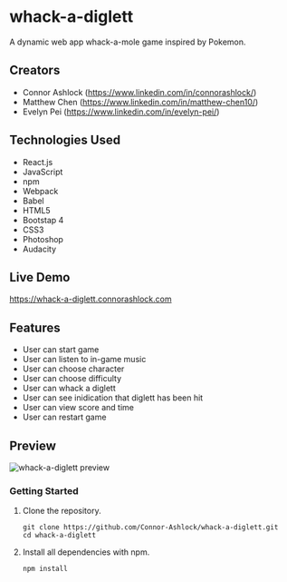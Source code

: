 # whack-a-diglett
A dynamic web app whack-a-mole game inspired by Pokemon.

## Creators
- Connor Ashlock (https://www.linkedin.com/in/connorashlock/)
- Matthew Chen (https://www.linkedin.com/in/matthew-chen10/)
- Evelyn Pei (https://www.linkedin.com/in/evelyn-pei/)

## Technologies Used
- React.js
- JavaScript
- npm
- Webpack
- Babel
- HTML5
- Bootstap 4
- CSS3
- Photoshop
- Audacity

## Live Demo
https://whack-a-diglett.connorashlock.com

## Features
- User can start game
- User can listen to in-game music
- User can choose character
- User can choose difficulty
- User can whack a diglett
- User can see inidication that diglett has been hit
- User can view score and time
- User can restart game

## Preview
<p>
  <img src="dist/images/whack-a-diglett.gif" alt="whack-a-diglett preview">
</p>

### Getting Started

1. Clone the repository.

    ```shell
    git clone https://github.com/Connor-Ashlock/whack-a-diglett.git
    cd whack-a-diglett
    ```
2. Install all dependencies with npm.

    ```shell
    npm install
    ```
